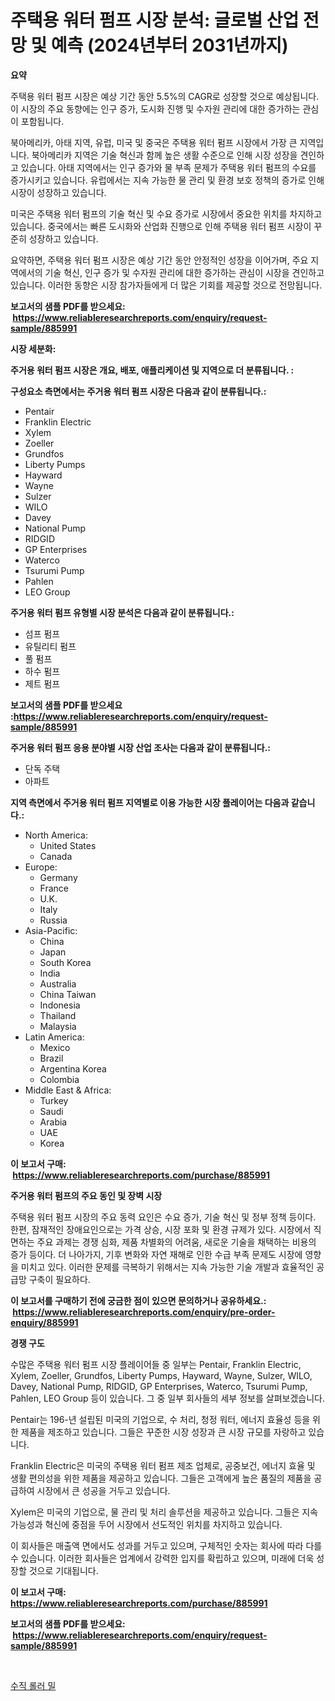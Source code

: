 <p><h1>주택용 워터 펌프 시장 분석: 글로벌 산업 전망 및 예측 (2024년부터 2031년까지)</h1></p><p><strong>요약</strong></p>
<p><p>주택용 워터 펌프 시장은 예상 기간 동안 5.5%의 CAGR로 성장할 것으로 예상됩니다. 이 시장의 주요 동향에는 인구 증가, 도시화 진행 및 수자원 관리에 대한 증가하는 관심이 포함됩니다. </p><p>북아메리카, 아태 지역, 유럽, 미국 및 중국은 주택용 워터 펌프 시장에서 가장 큰 지역입니다. 북아메리카 지역은 기술 혁신과 함께 높은 생활 수준으로 인해 시장 성장을 견인하고 있습니다. 아태 지역에서는 인구 증가와 물 부족 문제가 주택용 워터 펌프의 수요를 증가시키고 있습니다. 유럽에서는 지속 가능한 물 관리 및 환경 보호 정책의 증가로 인해 시장이 성장하고 있습니다. </p><p>미국은 주택용 워터 펌프의 기술 혁신 및 수요 증가로 시장에서 중요한 위치를 차지하고 있습니다. 중국에서는 빠른 도시화와 산업화 진행으로 인해 주택용 워터 펌프 시장이 꾸준히 성장하고 있습니다. </p><p>요약하면, 주택용 워터 펌프 시장은 예상 기간 동안 안정적인 성장을 이어가며, 주요 지역에서의 기술 혁신, 인구 증가 및 수자원 관리에 대한 증가하는 관심이 시장을 견인하고 있습니다. 이러한 동향은 시장 참가자들에게 더 많은 기회를 제공할 것으로 전망됩니다.</p></p>
<p><strong>보고서의 샘플 PDF를 받으세요: &nbsp;<a href="https://www.reliableresearchreports.com/enquiry/request-sample/885991">https://www.reliableresearchreports.com/enquiry/request-sample/885991</a></strong></p>
<p><strong>시장 세분화:</strong></p>
<p><strong> 주거용 워터 펌프 시장은 개요, 배포, 애플리케이션 및 지역으로 더 분류됩니다. :</strong></p>
<p><strong>구성요소 측면에서는 주거용 워터 펌프 시장은 다음과 같이 분류됩니다.:</strong></p>
<p><ul><li>Pentair</li><li>Franklin Electric</li><li>Xylem</li><li>Zoeller</li><li>Grundfos</li><li>Liberty Pumps</li><li>Hayward</li><li>Wayne</li><li>Sulzer</li><li>WILO</li><li>Davey</li><li>National Pump</li><li>RIDGID</li><li>GP Enterprises</li><li>Waterco</li><li>Tsurumi Pump</li><li>Pahlen</li><li>LEO Group</li></ul></p>
<p><strong> 주거용 워터 펌프 유형별 시장 분석은 다음과 같이 분류됩니다.:</strong></p>
<p><ul><li>섬프 펌프</li><li>유틸리티 펌프</li><li>풀 펌프</li><li>하수 펌프</li><li>제트 펌프</li></ul></p>
<p><strong>보고서의 샘플 PDF를 받으세요 :<a href="https://www.reliableresearchreports.com/enquiry/request-sample/885991">https://www.reliableresearchreports.com/enquiry/request-sample/885991</a></strong></p>
<p><strong> 주거용 워터 펌프 응용 분야별 시장 산업 조사는 다음과 같이 분류됩니다.:</strong></p>
<p><ul><li>단독 주택</li><li>아파트</li></ul></p>
<p><strong>지역 측면에서 주거용 워터 펌프 지역별로 이용 가능한 시장 플레이어는 다음과 같습니다.:</strong></p>
<p><ul>
    <li>
        North America:
        <ul>
            <li>United States</li>
            <li>Canada</li>
        </ul>
    </li>
    <li>
        Europe:
        <ul>
            <li>Germany</li>
            <li>France</li>
            <li>U.K.</li>
            <li>Italy</li>
            <li>Russia</li>
        </ul>
    </li>
    <li>
        Asia-Pacific:
        <ul>
            <li>China</li>
            <li>Japan</li>
            <li>South Korea</li>
            <li>India</li>
            <li>Australia</li>
            <li>China Taiwan</li>
            <li>Indonesia</li>
            <li>Thailand</li>
            <li>Malaysia</li>
        </ul>
    </li>
    <li>
        Latin America:
        <ul>
            <li>Mexico</li>
            <li>Brazil</li>
            <li>Argentina Korea</li>
            <li>Colombia</li>
        </ul>
    </li>
    <li>
        Middle East & Africa:
        <ul>
            <li>Turkey</li>
            <li>Saudi</li>
            <li>Arabia</li>
            <li>UAE</li>
            <li>Korea</li>
        </ul>
    </li>
    </ul></p>
<p><strong>이 보고서 구매: &nbsp;<a href="https://www.reliableresearchreports.com/purchase/885991">https://www.reliableresearchreports.com/purchase/885991</a></strong></p>
<p><strong>주거용 워터 펌프의 주요 동인 및 장벽 시장</strong></p>
<p><p>주택용 워터 펌프 시장의 주요 동력 요인은 수요 증가, 기술 혁신 및 정부 정책 등이다. 한편, 잠재적인 장애요인으로는 가격 상승, 시장 포화 및 환경 규제가 있다. 시장에서 직면하는 주요 과제는 경쟁 심화, 제품 차별화의 어려움, 새로운 기술을 채택하는 비용의 증가 등이다. 더 나아가지, 기후 변화와 자연 재해로 인한 수급 부족 문제도 시장에 영향을 미치고 있다. 이러한 문제를 극복하기 위해서는 지속 가능한 기술 개발과 효율적인 공급망 구축이 필요하다.</p></p>
<p><strong>이 보고서를 구매하기 전에 궁금한 점이 있으면 문의하거나 공유하세요.: &nbsp;<a href="https://www.reliableresearchreports.com/enquiry/pre-order-enquiry/885991">https://www.reliableresearchreports.com/enquiry/pre-order-enquiry/885991</a></strong></p>
<p><strong>경쟁 구도</strong></p>
<p><p>수많은 주택용 워터 펌프 시장 플레이어들 중 일부는 Pentair, Franklin Electric, Xylem, Zoeller, Grundfos, Liberty Pumps, Hayward, Wayne, Sulzer, WILO, Davey, National Pump, RIDGID, GP Enterprises, Waterco, Tsurumi Pump, Pahlen, LEO Group 등이 있습니다. 그 중 일부 회사들의 세부 정보를 살펴보겠습니다.</p><p>Pentair는 196-년 설립된 미국의 기업으로, 수 처리, 청정 워터, 에너지 효율성 등을 위한 제품을 제조하고 있습니다. 그들은 꾸준한 시장 성장과 큰 시장 규모를 자랑하고 있습니다.</p><p>Franklin Electric은 미국의 주택용 워터 펌프 제조 업체로, 공중보건, 에너지 효율 및 생활 편의성을 위한 제품을 제공하고 있습니다. 그들은 고객에게 높은 품질의 제품을 공급하여 시장에서 큰 성공을 거두고 있습니다.</p><p>Xylem은 미국의 기업으로, 물 관리 및 처리 솔루션을 제공하고 있습니다. 그들은 지속 가능성과 혁신에 중점을 두어 시장에서 선도적인 위치를 차지하고 있습니다.</p><p>이 회사들은 매출액 면에서도 성과를 거두고 있으며, 구체적인 숫자는 회사에 따라 다를 수 있습니다. 이러한 회사들은 업계에서 강력한 입지를 확립하고 있으며, 미래에 더욱 성장할 것으로 기대됩니다.</p></p>
<p><strong>이 보고서 구매: &nbsp; <a href="https://www.reliableresearchreports.com/purchase/885991">https://www.reliableresearchreports.com/purchase/885991</a></strong></p>
<p><strong>보고서의 샘플 PDF를 받으세요: &nbsp;<a href="https://www.reliableresearchreports.com/enquiry/request-sample/885991">https://www.reliableresearchreports.com/enquiry/request-sample/885991</a></strong><strong></strong></p>
<p>&nbsp;</p>
<p><p><a href="https://github.com/fernandotryO5lson96765/Market-Research-Report-List-1/blob/main/122879815416.md">수직 롤러 밀</a></p></p>